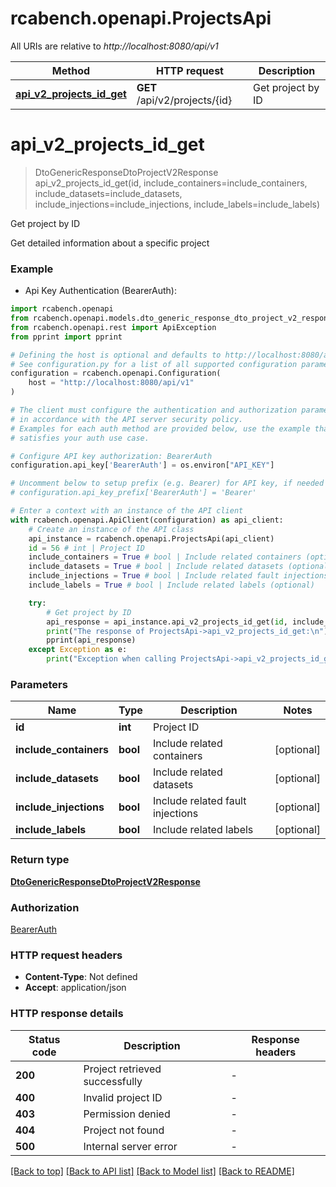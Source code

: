 # rcabench.openapi.ProjectsApi

All URIs are relative to *http://localhost:8080/api/v1*

Method | HTTP request | Description
------------- | ------------- | -------------
[**api_v2_projects_id_get**](ProjectsApi.md#api_v2_projects_id_get) | **GET** /api/v2/projects/{id} | Get project by ID


# **api_v2_projects_id_get**
> DtoGenericResponseDtoProjectV2Response api_v2_projects_id_get(id, include_containers=include_containers, include_datasets=include_datasets, include_injections=include_injections, include_labels=include_labels)

Get project by ID

Get detailed information about a specific project

### Example

* Api Key Authentication (BearerAuth):

```python
import rcabench.openapi
from rcabench.openapi.models.dto_generic_response_dto_project_v2_response import DtoGenericResponseDtoProjectV2Response
from rcabench.openapi.rest import ApiException
from pprint import pprint

# Defining the host is optional and defaults to http://localhost:8080/api/v1
# See configuration.py for a list of all supported configuration parameters.
configuration = rcabench.openapi.Configuration(
    host = "http://localhost:8080/api/v1"
)

# The client must configure the authentication and authorization parameters
# in accordance with the API server security policy.
# Examples for each auth method are provided below, use the example that
# satisfies your auth use case.

# Configure API key authorization: BearerAuth
configuration.api_key['BearerAuth'] = os.environ["API_KEY"]

# Uncomment below to setup prefix (e.g. Bearer) for API key, if needed
# configuration.api_key_prefix['BearerAuth'] = 'Bearer'

# Enter a context with an instance of the API client
with rcabench.openapi.ApiClient(configuration) as api_client:
    # Create an instance of the API class
    api_instance = rcabench.openapi.ProjectsApi(api_client)
    id = 56 # int | Project ID
    include_containers = True # bool | Include related containers (optional)
    include_datasets = True # bool | Include related datasets (optional)
    include_injections = True # bool | Include related fault injections (optional)
    include_labels = True # bool | Include related labels (optional)

    try:
        # Get project by ID
        api_response = api_instance.api_v2_projects_id_get(id, include_containers=include_containers, include_datasets=include_datasets, include_injections=include_injections, include_labels=include_labels)
        print("The response of ProjectsApi->api_v2_projects_id_get:\n")
        pprint(api_response)
    except Exception as e:
        print("Exception when calling ProjectsApi->api_v2_projects_id_get: %s\n" % e)
```



### Parameters


Name | Type | Description  | Notes
------------- | ------------- | ------------- | -------------
 **id** | **int**| Project ID | 
 **include_containers** | **bool**| Include related containers | [optional] 
 **include_datasets** | **bool**| Include related datasets | [optional] 
 **include_injections** | **bool**| Include related fault injections | [optional] 
 **include_labels** | **bool**| Include related labels | [optional] 

### Return type

[**DtoGenericResponseDtoProjectV2Response**](DtoGenericResponseDtoProjectV2Response.md)

### Authorization

[BearerAuth](../README.md#BearerAuth)

### HTTP request headers

 - **Content-Type**: Not defined
 - **Accept**: application/json

### HTTP response details

| Status code | Description | Response headers |
|-------------|-------------|------------------|
**200** | Project retrieved successfully |  -  |
**400** | Invalid project ID |  -  |
**403** | Permission denied |  -  |
**404** | Project not found |  -  |
**500** | Internal server error |  -  |

[[Back to top]](#) [[Back to API list]](../README.md#documentation-for-api-endpoints) [[Back to Model list]](../README.md#documentation-for-models) [[Back to README]](../README.md)

